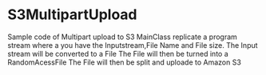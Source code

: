 # S3MultipartUpload
Sample code of Multipart upload to S3
MainClass replicate a program stream where a you have the Inputstream,File Name and File size.
The Input stream will be converted to a File
The File will then be turned into a RandomAcessFile
The File will then be split and uploade to Amazon S3
